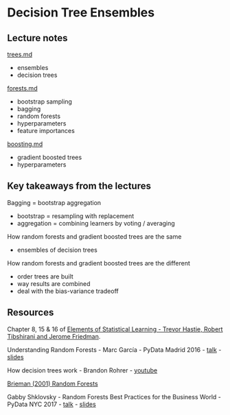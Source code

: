 # Decision Tree Ensembles

## Lecture notes

[trees.md](https://github.com/ADGEfficiency/teaching-monolith/tree/master/forests/trees.md)
- ensembles
- decision trees

[forests.md](https://github.com/ADGEfficiency/teaching-monolith/tree/master/forests/forests.md)
- bootstrap sampling
- bagging
- random forests
- hyperparameters
- feature importances

[boosting.md](https://github.com/ADGEfficiency/teaching-monolith/tree/master/forests/boosting.md)
- gradient boosted trees
- hyperparameters

## Key takeaways from the lectures

Bagging = bootstrap aggregation
- bootstrap = resampling with replacement
- aggregation = combining learners by voting / averaging

How random forests and gradient boosted trees are the same
- ensembles of decision trees

How random forests and gradient boosted trees are the different
- order trees are built
- way results are combined
- deal with the bias-variance tradeoff

## Resources

Chapter 8, 15 & 16 of [Elements of Statistical Learning - Trevor Hastie, Robert Tibshirani and Jerome Friedman](https://web.stanford.edu/~hastie/Papers/ESLII.pdf).

Understanding Random Forests - Marc García - PyData Madrid 2016 - [talk](https://www.youtube.com/watch?v=mtIePLVqVhA) - [slides](https://github.com/PyDataMadrid2016/Conference-Info/blob/master/talks_materials/20160409_1015_Understanding_Random_Forests/Understanding_Random_Forests.pdf)

How decision trees work - Brandon Rohrer - [youtube](https://www.youtube.com/watch?v=9w16p4QmkAI)

[Brieman (2001) Random Forests](https://www.stat.berkeley.edu/~breiman/randomforest2001.pdf)

Gabby Shklovsky - Random Forests Best Practices for the Business World - PyData NYC 2017 - [talk](https://www.youtube.com/watch?v=E7VLE-U07x0) - [slides](https://www.youtube.com/redirect?q=https%3A%2F%2Fwww.slideshare.net%2FPyData%2Frandom-forests-best-practices-for-the-business-world&redir_token=HgV_RBYb_uD_jYV6nYygn8RpyKR8MTU2OTkwODE2N0AxNTY5ODIxNzY3&v=E7VLE-U07x0&event=video_description)
